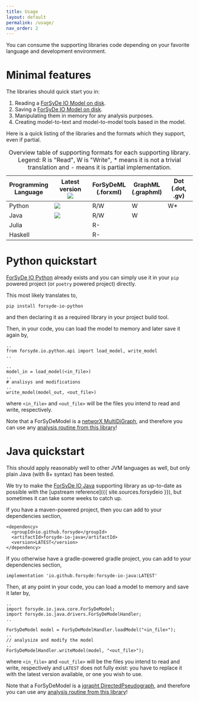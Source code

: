 ```yaml
---
title: Usage
layout: default
permalink: /usage/
nav_order: 2
---
```


You can consume the supporting libraries code depending on your favorite language and
development environment.

# Minimal features

The libraries should quick start you in:

1. Reading a [ForSyDe IO Model on disk](/concepts/#textual-specification).
2. Saving a [ForSyDe IO Model on disk](/concepts/#textual-specification).
3. Manipulating them in memory for any analysis purposes.
4. Creating model-to-text and model-to-model tools based in the model.

Here is a quick listing of the libraries and the formats which they support, even if partial.

<table>
<thead>
  <tr>
    <th>Programming<br>Language</th>
    <th>Latest version<br><a href="https://github.com/forsyde/forsyde-io/releases"><img src="https://badgen.net/github/release/forsyde/forsyde-io?icon=github"></a></th>
    <th>ForSyDeML<br>(.forxml)</th>
    <th>GraphML<br>(.graphml)</th>
    <th>Dot<br>(.dot, .gv)</th>
  </tr>
</thead>
<tbody>
  <tr>
    <td>Python</td>
    <td><a href="https://pypi.org/project/forsyde-io-python/"><img src="https://badgen.net/pypi/v/forsyde-io-python?icon=pypi"/></a>
    </td>
    <td>R/W</td>
    <td>W</td>
    <td>W*</td>
  </tr>
  <tr>
    <td>Java</td>
    <td><a href="https://search.maven.org/artifact/io.github.forsyde/forsyde-io-java"><img src="https://badgen.net/maven/v/maven-central/io.github.forsyde/forsyde-io-java?icon=maven"></a>
    </td>
    <td>R/W</td>
    <td>W</td>
    <td></td>
  </tr>
  <tr>
    <td>Julia</td>
    <td></td>
    <td>R-</td>
    <td></td>
    <td></td>
  </tr>
  <tr>
    <td>Haskell</td>
    <td></td>
    <td>R-</td>
    <td></td>
    <td></td>
  </tr>
</tbody>
<caption>Overview table of supporting formats for each supporting library.
<br>Legend: R is "Read", W is "Write", * means it is not a trivial translation and - means it is partial implementation.
</caption>
</table>


# Python quickstart

[ForSyDe IO Python](https://pypi.org/project/forsyde-io-python/)
already exists and you can simply use it
in your `pip` powered project (or `poetry` powered project) directly.

This most likely translates to,

    pip install forsyde-io-python

and then declaring it as a required library in your project build tool.

Then, in your code, you can load the model to memory and later save it again by,

    ..
    from forsyde.io.python.api import load_model, write_model
    ..

    ..
    model_in = load_model(<in_file>)
    ..
    # analisys and modifications
    ..
    write_model(model_out, <out_file>)

where `<in_file>` and `<out_file>` will be the files you intend to read and write,
respectively. 

Note that a ForSyDeModel is a 
[networX MultiDiGraph](https://networkx.org/documentation/stable//reference/classes/multidigraph.html),
and therefore you can use any [analysis routine from this library](https://networkx.org/documentation/stable//reference/algorithms/index.html)!

# Java quickstart

This should apply reasonably well to other JVM languages as well, but only
plain Java (with 8+ syntax) has been tested.

We try to make the [ForSyDe IO Java](https://search.maven.org/artifact/io.github.forsyde/forsyde-io-java)
supporting library as up-to-date as possible with
the [upstream reference]({{ site.sources.forsydeio }}), but sometimes
it can take some weeks to catch up. 

If you have a maven-powered project, then you can add to your dependencies section,

    <dependency>
      <groupId>io.github.forsyde</groupId>
      <artifactId>forsyde-io-java</artifactId>
      <version>LATEST</version>
    </dependency>

If you otherwise have a gradle-powered gradle project, you can add to your dependencies section,

    implementation 'io.github.forsyde:forsyde-io-java:LATEST'

Then, at any point in your code, you can load a model to memory and save it later by,

    ..
    import forsyde.io.java.core.ForSyDeModel;
    import forsyde.io.java.drivers.ForSyDeModelHandler;
    ..
    
    ForSyDeModel model = ForSyDeModelHandler.loadModel("<in_file>");
    ..
    // analysize and modify the model
    ..
    ForSyDeModelHandler.writeModel(model, "<out_file>");


where `<in_file>` and `<out_file>` will be the files you intend to read and write,
respectively and `LATEST` does not fully exist: you have to replace it with the latest
version available, or one you wish to use.

Note that a ForSyDeModel is a 
[jgrapht DirectedPseudograph](https://jgrapht.org/javadoc-1.3.1/org/jgrapht/graph/DirectedPseudograph.html),
and therefore you can use any [analysis routine from this library](https://jgrapht.org/guide/UserOverview#graph-algorithms)!
